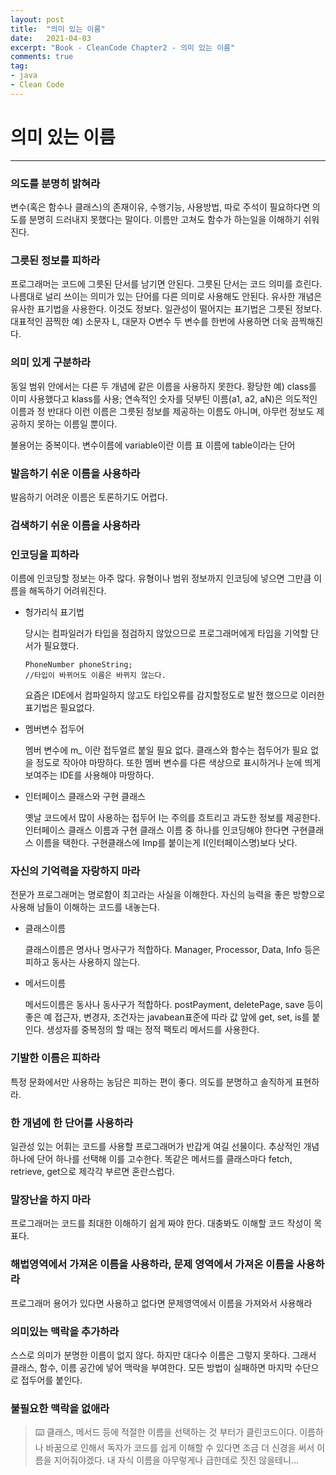 ```yaml
---
layout: post
title:  "의미 있는 이름"
date:   2021-04-03
excerpt: "Book - CleanCode Chapter2 - 의미 있는 이름"
comments: true
tag:
- java
- Clean Code
---
```


# 의미 있는 이름

---

### 의도를 분명히 밝혀라
변수(혹은 함수나 클래스)의 존재이유, 수행기능, 사용방법, 따로 주석이 필요하다면 의도를 분명히 드러내지 못했다는 말이다.
이름만 고쳐도 함수가 하는일을 이해하기 쉬워진다. 

### 그릇된 정보를 피하라
프로그래머는 코드에 그릇된 단서를 남기면 안된다. 그릇된 단서는 코드 의미를 흐린다. 나름대로 널리 쓰이는 의미가 있는 단어를 다른 의미로 사용해도 안된다.
유사한 개념은 유사한 표기법을 사용한다. 이것도 정보다. 일관성이 떨어지는 표기법은 그릇된 정보다.
대표적인 끔찍한 예) 소문자 L, 대문자 O변수 두 변수를 한번에 사용하면 더욱 끔찍해진다.

### 의미 있게 구분하라
동일 범위 안에서는 다른 두 개념에 같은 이름을 사용하지 못한다. 황당한 예) class를 이미 사용했다고 klass를 사용;
연속적인 숫자를 덧부틴 이름(a1, a2, aN)은 의도적인 이름과 정 반대다 이런 이름은 그릇된 정보를 제공하는 이름도 아니며, 아무런 정보도 제공하지 못하는 이름일 뿐이다. 

불용어는 중복이다. 변수이름에 variable이란 이름 표 이름에 table이라는 단어 

### 발음하기 쉬운 이름을 사용하라
발음하기 어려운 이름은 토론하기도 어렵다. 

### 검색하기 쉬운 이름을 사용하라

### 인코딩을 피하라
이름에 인코딩할 정보는 아주 많다. 유형이나 범위 정보까지 인코딩에 넣으면 그만큼 이름을 해독하기 어려워진다. 

- 헝가리식 표기법

    당시는 컴파일러가 타입을 점검하지 않았으므로 프로그래머에게 타입을 기억할 단서가 필요했다.
    ~~~ 
    PhoneNumber phoneString;
    //타입이 바뀌어도 이름은 바뀌지 않는다.
    ~~~
    요즘은 IDE에서 컴파일하지 않고도 타입오류를 감지할정도로 발전 했으므로 이러한 표기법은 필요없다.


- 멤버변수 접두어
    
    멤버 변수에 m_ 이란 접두얼르 붙일 필요 없다. 클래스와 함수는 접두어가 필요 없을 정도로 작아야 마땅하다.
    또한 멤버 변수를 다른 색상으로 표시하거나 눈에 띄게 보여주는 IDE를 사용해야 마땅하다.
  
  
- 인터페이스 클래스와 구현 클래스

    옛날 코드에서 많이 사용하는 접두어 I는 주의를 흐트리고 과도한 정보를 제공한다.
    인터페이스 클래스 이름과 구현 클래스 이름 중 하나를 인코딩해야 한다면 구현클래스 이름을 택한다. 구현클래스에 Imp를 붙이는게 I(인터페이스명)보다 낫다.
  
### 자신의 기억력을 자랑하지 마라
전문가 프로그래머는 명로함이 최고라는 사실을 이해한다.
자신의 능력을 좋은 방향으로 사용해 남들이 이해하는 코드를 내놓는다.

- 클래스이름
  
    클래스이름은 명사나 명사구가 적합하다.
    Manager, Processor, Data, Info 등은 피하고 동사는 사용하지 않는다.


- 메서드이름

    메서드이름은 동사나 동사구가 적합하다.
    postPayment, deletePage, save 등이 좋은 예
    접근자, 변경자, 조건자는 javabean표준에 따라 값 앞에 get, set, is를 붙인다.
    생성자를 중복정의 할 때는 정적 팩토리 메서드를 사용한다.
  
### 기발한 이름은 피하라
특정 문화에서만 사용하는 농담은 피하는 편이 좋다. 의도를 분명하고 솔직하게 표현하라.

### 한 개념에 한 단어를 사용하라
일관성 있는 어휘는 코드를 사용할 프로그래머가 반갑게 여길 선물이다.
추상적인 개념 하나에 단어 하나를 선택해 이를 고수한다.
똑같은 메서드를 클래스마다 fetch, retrieve, get으로 제각각 부르면 혼란스럽다.

### 말장난을 하지 마라
프로그래머는 코드를 최대한 이해하기 쉽게 짜야 한다. 대충봐도 이해할 코드 작성이 목표다.

### 해법영역에서 가져온 이름을 사용하라, 문제 영역에서 가져온 이름을 사용하라
프로그래머 용어가 있다면 사용하고 없다면 문제영역에서 이름을 가져와서 사용해라

### 의미있는 맥락을 추가하라
스스로 의미가 분명한 이름이 없지 않다. 하지만 대다수 이름은 그렇지 못하다. 그래서 클래스, 함수, 이름 공간에 넣어 맥락을 부여한다. 모든 방법이 실패하면 마지막 수단으로 접두어를 붙인다.

### 불필요한 맥락을 없애라

> ⌨️ 클래스, 메서드 등에 적절한 이름을 선택하는 것 부터가 클린코드이다. 
이름하나 바꿈으로 인해서 독자가 코드를 쉽게 이해할 수 있다면 조금 더 신경을 써서 이름을 지어줘야겠다. 내 자식 이름을 아무렇게나 급한데로 짓진 않을테니...

